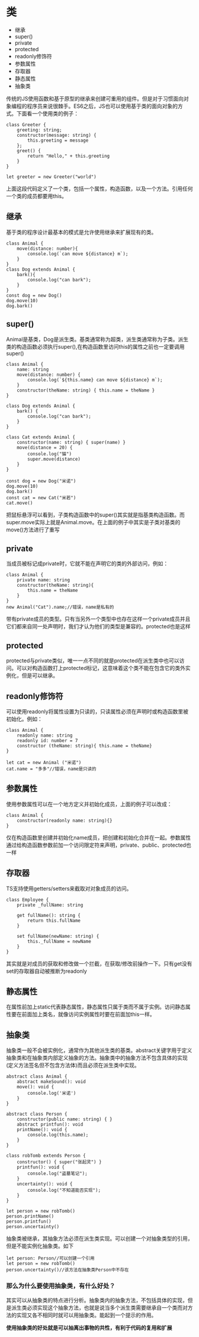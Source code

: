 # 类
+ 继承
+ super()
+ private
+ protected
+ readonly修饰符
+ 参数属性
+ 存取器
+ 静态属性
+ 抽象类

传统的JS使用函数和基于原型的继承来创建可重用的组件。但是对于习惯面向对象编程的程序员来说很棘手。ES6之后，JS也可以使用基于类的面向对象的方式。下面看一个使用类的例子：
```TS
class Greeter {
    greeting: string;
    constructor(message: string) {
        this.greeting = message
    };
    greet() {
        return "Hello," + this.greeting
    }
}

let greeter = new Greeter("world")
```
上面这段代码定义了一个类，包括一个属性，构造函数，以及一个方法。引用任何一个类的成员都要用this。

## 继承
基于类的程序设计最基本的模式是允许使用继承来扩展现有的类。
```TS
class Animal {
    move(distance: number){
        console.log(`can move ${distance} m`);
    }
}
class Dog extends Animal {
    bark(){
        console.log("can bark");
    }
}
const dog = new Dog()
dog.move(10)
dog.bark()
```

## super()
Animal是基类，Dog是派生类。基类通常称为超类，派生类通常称为子类。派生类的构造函数必须执行super(),在构造函数里访问this的属性之前也一定要调用super()
```TS
class Animal {
    name: string
    move(distance: number) {
        console.log(`${this.name} can move ${distance} m`);
    }
    constructor(theName: string) { this.name = theName }
}

class Dog extends Animal {
    bark() {
        console.log("can bark");
    }
}

class Cat extends Animal {
    constructor(name: string) { super(name) }
    move(distance = 20) {
        console.log("猫")
        super.move(distance)
    }
}

const dog = new Dog("米诺")
dog.move(10)
dog.bark()
const cat = new Cat("米若")
cat.move()
```
把鼠标悬浮可以看到，子类构造函数中的super()其实就是指基类构造函数。而super.move实际上就是Animal.move。在上面的例子中其实是子类对基类的move()方法进行了重写

## private
当成员被标记成private时，它就不能在声明它的类的外部访问，例如：
```TS
class Animal {
    private name: string
    constructor(theName: string){
        this.name = theName
    }
}
new Animal("Cat").name;//错误，name是私有的
```
带有private成员的类型。只有当另外一个类型中也存在这样一个private成员并且它们都来自同一处声明时，我们才认为他们的类型是兼容的。protected也是这样

## protected
protected与private类似，唯一一点不同的就是protected在派生类中也可以访问。可以对构造函数打上protected标记，这意味着这个类不能在包含它的类外实例化，但是可以继承。

## readonly修饰符
可以使用readonly将属性设置为只读的，只读属性必须在声明时或构造函数里被初始化。例如：
```TS
class Animal {
    readonly name: string
    readonly id: number = 7
    constructor (theName: string){ this.name = theName}
}

let cat = new Animal ("米诺")
cat.name = "多多"//错误，name是只读的
```

## 参数属性
使用参数属性可以在一个地方定义并初始化成员，上面的例子可以改成：
```TS
class Animal {
    constructor(readonly name: string){}
}
```
仅在构造函数里创建并初始化name成员，把创建和初始化合并在一起。参数属性通过给构造函数参数前加一个访问限定符来声明，private、public、protected也一样

## 存取器
TS支持使用getters/setters来截取对对象成员的访问。
```TS
class Employee {
    private _fullName: string

    get fullName(): string {
        return this.fullName
    }

    set fullName(newName: string) {
        this._fullName = newName
    }
}
```
其实就是对成员的获取和修改做一个拦截，在获取/修改前操作一下。只有get没有set的存取器自动被推断为readonly

## 静态属性
在属性前加上static代表静态属性，静态属性只属于类而不属于实例。访问静态属性要在前面加上类名，就像访问实例属性时要在前面加this一样。

## 抽象类
抽象类一般不会被实例化，通常作为其他派生类的基类。abstract关键字用于定义抽象类和在抽象类内部定义抽象的方法。抽象类中的抽象方法不包含具体的实现(定义方法签名但不包含方法体)而且必须在派生类中实现。
```TS
abstract class Animal {
    abstract makeSound(): void
    move(): void {
        console.log('米诺')
    }
}
```

```TS
abstract class Person {
    constructor(public name: string) { }
    abstract printfun(): void
    printName(): void {
        console.log(this.name);
    }
}

class robTomb extends Person {
    constructor() { super("张起灵") }
    printfun(): void {
        console.log("盗墓笔记");
    }
    uncertainty(): void {
        console.log("不知道能否实现");
    }
}

let person = new robTomb()
person.printName()
person.printfun()
person.uncertainty()
```
抽象类被继承，其抽象方法必须在派生类实现。可以创建一个对抽象类型的引用，但是不能实例化抽象类。如下
```TS
let person: Person//可以创建一个引用
let person = new robTomb()
person.uncertainty()//该方法在抽象类Person中不存在
```
### 那么为什么要使用抽象类，有什么好处？
其实可以从抽象类的特点进行分析。抽象类内的抽象方法，不包括具体的实现，但是派生类必须实现这个抽象方法，也就是说当多个派生类需要继承自一个类而对方法的实现又各不相同时就可以用抽象类。能起到一个提示的作用。

**使用抽象类的好处就是可以抽离出事物的共性，有利于代码的复用和扩展**